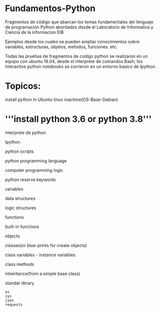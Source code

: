 # Fundamentos-Python
Fragmentos de código que abarcan los temas fundamentales del lenguaje de programación Python abordados desde el Laboratorio de Informatica y Ciencia de la informacion EIB. 

Ejemplos desde los cuales se pueden ampliar conocimientos sobre variables, estructuras, objetos, metodos, funciones. etc.

Todas las pruebas de fragmentos de codigo python se realizaron en un equipo con ubuntu 18.04, desde el interprete de comandos Bash; los interactive python notebooks se corrieron en un entorno basico de Ipython.

# Topicos:
install python in Ubuntu linux machine(OS-Base-Debian)
  # '''install python 3.6 or python 3.8''' 
  

interprete de python

Ipython

python scripts

python programming language

computer programming logic

python reserve keywords

variables

data structures

logic structures

functions

built-in functions

objects

classes(or blue-prints for create objects)

class variables - instance variables

class methods

inheritance(from a simple base class)

standar library
  
    os
    sys
    json
    requests
